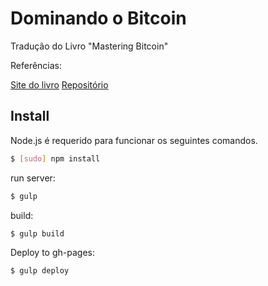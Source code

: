 # Dominando o Bitcoin

Tradução do Livro "Mastering Bitcoin"

Referências:

[Site do livro](http://chimera.labs.oreilly.com/books/1234000001802/)
[Repositório](https://github.com/aantonop/bitcoinbook)


## Install

Node.js é requerido para funcionar os seguintes comandos.

```sh
$ [sudo] npm install
```

run server:

```sh
$ gulp
```

build:

```sh
$ gulp build
```

Deploy to gh-pages:

```sh
$ gulp deploy
```

